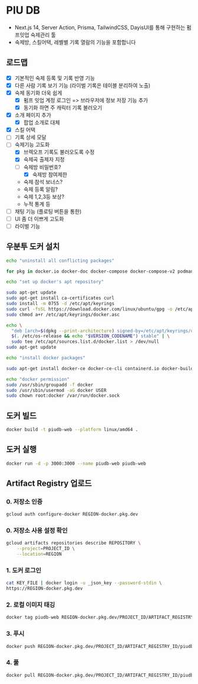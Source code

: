 # PIU DB

- Next.js 14, Server Action, Prisma, TailwindCSS, DayisUI를 통해 구현하는 펌프잇업 숙제관리 툴
- 숙제방, 스킬어택, 레벨별 기록 열람의 기능을 포함합니다

## 로드맵

- [x] 기본적인 숙제 등록 및 기록 반영 기능
- [x] 다른 사람 기록 보기 기능 (라이벌 기록은 테이블 분리하여 노출)
- [x] 숙제 동기화 더욱 쉽게
  - [x] 펌프 잇업 계정 로그인 => 브라우저에 정보 저장 기능 추가
  - [x] 동기화 하면 주 캐릭터 기록 불러오기
- [x] 소개 페이지 추가
  - [x] 팝업 소개로 대체
- [x] 스킬 어택
- [ ] 기록 상세 모달
- [ ] 숙제기능 고도화
  - [x] 브렉오프 기록도 불러오도록 수정
  - [x] 숙제곡 출제자 지정
  - [ ] 숙제방 비밀번호?
    - [x] 숙제방 참여제한
  - 숙제 참석 보너스?
  - 숙제 등록 알림?
  - 숙제 1,2,3등 보상?
  - 누적 통계 등
- [ ] 채팅 기능 (플로팅 버튼을 통한)
- [ ] UI 좀 더 이쁘게 고도화
- [ ] 라이벌 기능

## 우분투 도커 설치

```sh
echo "uninstall all conflicting packages"

for pkg in docker.io docker-doc docker-compose docker-compose-v2 podman-docker containerd runc; do sudo apt-get remove $pkg; done

echo "set up docker's apt repository"

sudo apt-get update
sudo apt-get install ca-certificates curl
sudo install -m 0755 -d /etc/apt/keyrings
sudo curl -fsSL https://download.docker.com/linux/ubuntu/gpg -o /etc/apt/keyrings/docker.asc
sudo chmod a+r /etc/apt/keyrings/docker.asc

echo \
  "deb [arch=$(dpkg --print-architecture) signed-by=/etc/apt/keyrings/docker.asc] https://download.docker.com/linux/ubuntu \
  $(. /etc/os-release && echo "$VERSION_CODENAME") stable" | \
  sudo tee /etc/apt/sources.list.d/docker.list > /dev/null
sudo apt-get update

echo "install docker packages"

sudo apt-get install docker-ce docker-ce-cli containerd.io docker-buildx-plugin docker-compose-plugin

echo "docker permission"
sudo /usr/sbin/groupadd -f docker
sudo /usr/sbin/usermod -aG docker USER
sudo chown root:docker /var/run/docker.sock
```

## 도커 빌드

```sh
docker build -t piudb-web --platform linux/amd64 .
```

## 도커 실행

```sh
docker run -d -p 3000:3000 --name piudb-web piudb-web
```

## Artifact Registry 업로드

### 0. 저장소 인증

```sh
gcloud auth configure-docker REGION-docker.pkg.dev
```

### 0. 저장소 사용 설정 확인

```sh
gcloud artifacts repositories describe REPOSITORY \
    --project=PROJECT_ID \
    --location=REGION
```

### 1. 도커 로그인

```sh
cat KEY_FILE | docker login -u _json_key --password-stdin \
https://REGION-docker.pkg.dev
```

### 2. 로컬 이미지 태깅

```sh
docker tag piudb-web REGION-docker.pkg.dev/PROJECT_ID/ARTIFACT_REGISTRY_ID/piudb-web
```

### 3. 푸시

```sh
docker push REGION-docker.pkg.dev/PROJECT_ID/ARTIFACT_REGISTRY_ID/piudb-web
```

### 4. 풀

```sh
docker pull REGION-docker.pkg.dev/PROJECT_ID/ARTIFACT_REGISTRY_ID/piudb-web
```
